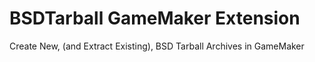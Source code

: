 # BSDTarball GameMaker Extension
Create New, (and Extract Existing), BSD Tarball Archives in GameMaker

